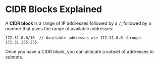 # CIDR Blocks Explained

A **CIDR block** is a range of IP addresses followed by a `/`, followed by a number that gives the range of available addresses:

```
172.31.0.0/16  // Available addresses are 172.31.0.0 through 172.31.255.255
```

Once you have a CIDR block, you can allocate a subset of addresses to subnets.